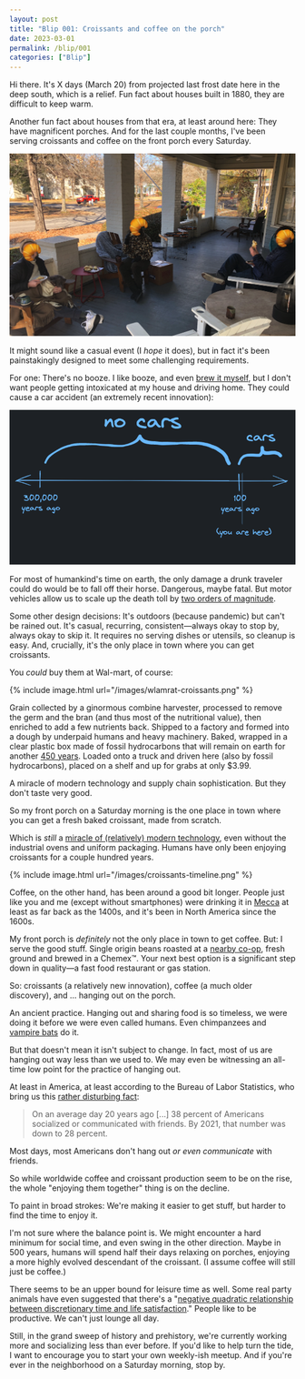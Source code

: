 ```yaml
---
layout: post
title: "Blip 001: Croissants and coffee on the porch"
date: 2023-03-01
permalink: /blip/001
categories: ["Blip"]
---
```


Hi there. It's X days (March 20) from projected last frost date here in the deep south, which is a relief. Fun fact about houses built in 1880, they are difficult to keep warm.

Another fun fact about houses from that era, at least around here: They have magnificent porches. And for the last couple months, I've been serving croissants and coffee on the front porch every Saturday.

![[three humans enjoying baked goods](/images/croissants-on-the-porch.png)](/images/croissants-on-the-porch.png)

It might sound like a casual event (I _hope_ it does), but in fact it's been painstakingly designed to meet some challenging requirements.

For one: There's no booze. I like booze, and even [brew it myself](https://eufaula.biz/beer), but I don't want people getting intoxicated at my house and driving home. They could cause a car accident (an extremely recent innovation):

![[timeline: dawn of humanity, invention of car, present day](/images/blip-cars-timeline.png)](/images/blip-cars-timeline.png)

For most of humankind's time on earth, the only damage a drunk traveler could do would be to fall off their horse. Dangerous, maybe fatal. But motor vehicles allow us to scale up the death toll by [two orders of magnitude](https://en.wikipedia.org/wiki/List_of_accidents_and_disasters_by_death_toll#Road).

Some other design decisions: It's outdoors (because pandemic) but can't be rained out. It's casual, recurring, consistent—always okay to stop by, always okay to skip it. It requires no serving dishes or utensils, so cleanup is easy. And, crucially, it's the only place in town where you can get croissants.

You _could_ buy them at Wal-mart, of course:

{% include image.html url="/images/wlamrat-croissants.png" %}

Grain collected by a ginormous combine harvester, processed to remove the germ and the bran (and thus most of the nutritional value), then enriched to add a few nutrients back. Shipped to a factory and formed into a dough by underpaid humans and heavy machinery. Baked, wrapped in a clear plastic box made of fossil hydrocarbons that will remain on earth for another [450 years](https://science.howstuffworks.com/science-vs-myth/everyday-myths/how-long-does-it-take-for-plastics-to-biodegrade.htm). Loaded onto a truck and driven here (also by fossil hydrocarbons), placed on a shelf and up for grabs at only $3.99.

A miracle of modern technology and supply chain sophistication. But they don't taste very good.

So my front porch on a Saturday morning is the one place in town where you can get a fresh baked croissant, made from scratch.

Which is _still_ a [miracle of (relatively) modern technology](/croissants-are-cutting-edge-technology/), even without the industrial ovens and uniform packaging. Humans have only been enjoying croissants for a couple hundred years.

{% include image.html url="/images/croissants-timeline.png" %}

Coffee, on the other hand, has been around a good bit longer. People just like you and me (except without smartphones) were drinking it in [Mecca](https://www.britannica.com/topic/history-of-coffee) at least as far back as the 1400s, and it's been in North America since the 1600s.

My front porch is _definitely_ not the only place in town to get coffee. But: I serve the good stuff. Single origin beans roasted at a [nearby co-op](https://www.cafecampesino.com/), fresh ground and brewed in a Chemex™. Your next best option is a significant step down in quality—a fast food restaurant or gas station.

So: croissants (a relatively new innovation), coffee (a much older discovery), and ... hanging out on the porch.

An ancient practice. Hanging out and sharing food is so timeless, we were doing it before we were even called humans. Even chimpanzees and [vampire bats](https://books.google.com/books?id=SxX4gRzOS6oC&q=%22food+sharing%22#v=snippet&q=%22food%20sharing%22&f=false) do it.

But that doesn't mean it isn't subject to change. In fact, most of us are hanging out way less than we used to. We may even be witnessing an all-time low point for the practice of hanging out.

At least in America, at least according to the Bureau of Labor Statistics, who bring us this [rather disturbing fact](https://slate.com/culture/2023/02/hanging-out-sheila-liming-book-friendship-crisis.html):

> On an average day 20 years ago [...] 38 percent of Americans socialized or communicated with friends. By 2021, that number was down to 28 percent.

Most days, most Americans don't hang out _or even communicate_ with friends.

So while worldwide coffee and croissant production seem to be on the rise, the whole "enjoying them together" thing is on the decline.

To paint in broad strokes: We're making it easier to get stuff, but harder to find the time to enjoy it.

I'm not sure where the balance point is. We might encounter a hard minimum for social time, and even swing in the other direction. Maybe in 500 years, humans will spend half their days relaxing on porches, enjoying a more highly evolved descendant of the croissant. (I assume coffee will still just be coffee.)

There seems to be an upper bound for leisure time as well. Some real party animals have even suggested that there's a "[negative quadratic relationship between discretionary time and life satisfaction](https://papers.ssrn.com/sol3/papers.cfm?abstract_id=3285436)." People like to be productive. We can't just lounge all day.

Still, in the grand sweep of history and prehistory, we're currently working more and socializing less than ever before. If you'd like to help turn the tide, I want to encourage you to start your own weekly-ish meetup. And if you're ever in the neighborhood on a Saturday morning, stop by.



